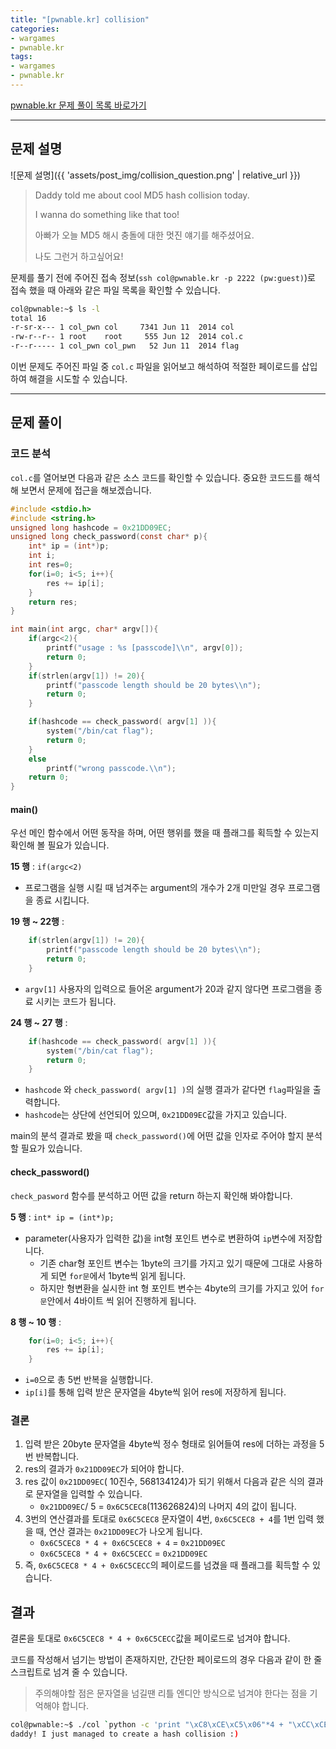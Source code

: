 ```yaml
---
title: "[pwnable.kr] collision"
categories:
- wargames
- pwnable.kr
tags:
- wargames
- pwnable.kr
---
```


[pwnable.kr 문제 풀이 목록 바로가기](/categories/pwnable-kr)


---
## 문제 설명

![문제 설명]({{ 'assets/post_img/collision_question.png' | relative_url }})

> Daddy told me about cool MD5 hash collision today.
> 
> I wanna do something like that too!
> 
> 아빠가 오늘 MD5 해시 충돌에 대한 멋진 얘기를 해주셨어요.
> 
> 나도 그런거 하고싶어요!
> 


문제를 풀기 전에 주어진 접속 정보(`ssh col@pwnable.kr -p 2222 (pw:guest)`)로 접속 했을 때 아래와 같은 파일 목록을 확인할 수 있습니다.
```bash
col@pwnable:~$ ls -l
total 16
-r-sr-x--- 1 col_pwn col     7341 Jun 11  2014 col
-rw-r--r-- 1 root    root     555 Jun 12  2014 col.c
-r--r----- 1 col_pwn col_pwn   52 Jun 11  2014 flag
```

이번 문제도 주어진 파일 중 `col.c` 파일을 읽어보고 해석하여 적절한 페이로드를 삽입하여 해결을 시도할 수 있습니다.

---

## 문제 풀이
### 코드 분석
`col.c`를 열어보면 다음과 같은 소스 코드를 확인할 수 있습니다.
중요한 코드드를 해석해 보면서 문제에 접근을 해보겠습니다.

```c
#include <stdio.h>
#include <string.h>
unsigned long hashcode = 0x21DD09EC;
unsigned long check_password(const char* p){
    int* ip = (int*)p;
    int i;
    int res=0;
    for(i=0; i<5; i++){
        res += ip[i];
    }
    return res;
}

int main(int argc, char* argv[]){
    if(argc<2){
        printf("usage : %s [passcode]\\n", argv[0]);
        return 0;
    }
    if(strlen(argv[1]) != 20){
        printf("passcode length should be 20 bytes\\n");
        return 0;
    }

    if(hashcode == check_password( argv[1] )){
        system("/bin/cat flag");
        return 0;
    }
    else
        printf("wrong passcode.\\n");
    return 0;
}
```

#### main()
우선 메인 함수에서 어떤 동작을 하며, 어떤 행위를 했을 때 플래그를 획득할 수 있는지 확인해 볼 필요가 있습니다.

**15 행** : `if(argc<2)`

- 프로그램을 실행 시킬 때 넘겨주는 argument의 개수가 2개 미만일 경우 프로그램을 종료 시킵니다.
	
**19 행 ~ 22행** : 

```c
    if(strlen(argv[1]) != 20){
        printf("passcode length should be 20 bytes\\n");
        return 0;
    }
```

- `argv[1]` 사용자의 입력으로 들어온 argument가 20과 같지 않다면 프로그램을 종료 시키는 코드가 됩니다.

**24 행 ~ 27 행** :
```c
    if(hashcode == check_password( argv[1] )){
        system("/bin/cat flag");
        return 0;
    }
```

- `hashcode` 와 `check_password( argv[1] )`의 실행 결과가 같다면  `flag`파일을 출력합니다.
- `hashcode`는 상단에 선언되어 있으며, `0x21DD09EC`값을 가지고 있습니다.

main의 분석 결과로 봤을 때 `check_password()`에 어떤 값을 인자로 주어야 할지 분석할 필요가 있습니다.

#### check_password()
`check_pasword` 함수를 분석하고 어떤 값을 return 하는지 확인해 봐야합니다.

**5 행** : `int* ip = (int*)p;`

- parameter(사용자가 입력한 값)을 int형 포인트 변수로 변환하여 `ip`변수에 저장합니다.
	- 기존 char형 포인트 변수는 1byte의 크기를 가지고 있기 때문에 그대로 사용하게 되면 `for문`에서 1byte씩 읽게 됩니다.
	- 하지만 형변환을 실시한 int 형 포인트 변수는 4byte의 크기를 가지고 있어 `for문`안에서 4바이트 씩 읽어 진행하게 됩니다.

**8 행 ~ 10 행** :
```c
    for(i=0; i<5; i++){
        res += ip[i];
    }
```

- `i=0`으로 총 5번 반복을 실행합니다.
- `ip[i]`를 통해 입력 받은 문자열을 4byte씩 읽어 res에 저장하게 됩니다.

### 결론
1. 입력 받은 20byte 문자열을 4byte씩 정수 형태로 읽어들여 res에 더하는 과정을 5번 반복합니다.
2. res의 결과가 `0x21DD09EC`가 되어야 합니다.
3.  res 값이 `0x21DD09EC`( 10진수, 568134124)가 되기 위해서 다음과 같은 식의 결과로 문자열을 입력할 수 있습니다.
	- `0x21DD09EC`/ 5 = `0x6C5CEC8`(113626824)의 나머지 4의 값이 됩니다.
4. 3번의 연산결과를 토대로 `0x6C5CEC8` 문자열이 4번, `0x6C5CEC8 + 4`를 1번 입력 했을 때, 연산 결과는 `0x21DD09EC`가 나오게 됩니다.
	- `0x6C5CEC8 * 4 + 0x6C5CEC8 + 4` = `0x21DD09EC`
	- `0x6C5CEC8 * 4 + 0x6C5CECC` = `0x21DD09EC`
5. 즉, `0x6C5CEC8 * 4 + 0x6C5CECC`의 페이로드를 넘겼을 때 플래그를 획득할 수 있습니다.


## 결과
결론을 토대로 `0x6C5CEC8 * 4 + 0x6C5CECC`값을 페이로드로 넘겨야 합니다.

코드를 작성해서 넘기는 방법이 존재하지만, 간단한 페이로드의 경우 다음과 같이 한 줄 스크립트로 넘겨 줄 수 있습니다.

> 주의해야할 점은 문자열을 넘길땐 리틀 엔디안 방식으로 넘겨야 한다는 점을 기억해야 합니다.
> 

```bash
col@pwnable:~$ ./col `python -c 'print "\xC8\xCE\xC5\x06"*4 + "\xCC\xCE\xC5\x06"'`
daddy! I just managed to create a hash collision :)
```
